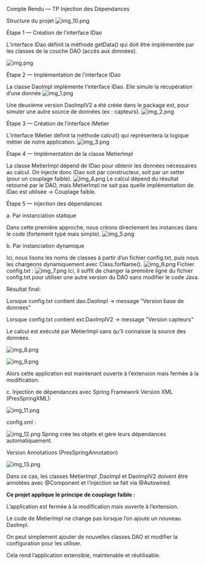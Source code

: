 Compte Rendu — TP Injection des Dépendances 


Structure du projet
![img_10.png](img_10.png)

Étape 1 — Création de l’interface IDao

L’interface IDao définit la méthode getData() qui doit être implémentée par les classes de la couche DAO (accès aux données).

![img.png](img.png)

Étape 2 — Implémentation de l’interface IDao

La classe DaoImpl implémente l’interface IDao.
Elle simule la récupération d’une donnée
![img_1.png](img_1.png)

Une deuxième version DaoImplV2 a été créée dans le package ext, pour simuler une autre source de données (ex : capteurs).
![img_2.png](img_2.png)

Étape 3 — Création de l’interface IMetier

L’interface IMetier définit la méthode calcul() qui représentera la logique métier de notre application.
![img_3.png](img_3.png)

Étape 4 — Implémentation de la classe MetierImpl

La classe MetierImpl dépend de IDao pour obtenir les données nécessaires au calcul.
On injecte donc IDao soit par constructeur, soit par un setter (pour un couplage faible).
![img_4.png](img_4.png)
Le calcul dépend du résultat retourné par le DAO, mais MetierImpl ne sait pas quelle implémentation de IDao est utilisée → Couplage faible.

Étape 5 — Injection des dépendances

a. Par instanciation statique

Dans cette première approche, nous créons directement les instances dans le code (fortement typé mais simple).
![img_5.png](img_5.png)

b. Par instanciation dynamique 

Ici, nous lisons les noms de classes à partir d’un fichier config.txt,
puis nous les chargeons dynamiquement avec Class.forName().
![img_6.png](img_6.png)
Fichier config.txt :
![img_7.png](img_7.png)
Ici, il suffit de changer la première ligne du fichier config.txt pour utiliser une autre version du DAO sans modifier le code Java.


Résultat final:

Lorsque config.txt contient dao.DaoImpl → message "Version base de données"

Lorsque config.txt contient ext.DaoImplV2 → message "Version capteurs"

Le calcul est exécuté par MetierImpl sans qu’il connaisse la source des données.

![img_8.png](img_8.png)

![img_9.png](img_9.png)

Alors cette application est maintenant ouverte à l’extension mais fermée à la modification.


c. Injection de dépendances avec Spring Framework
Version XML (PresSpringXML):

![img_11.png](img_11.png)

config.xml :

![img_12.png](img_12.png)
Spring crée les objets et gère leurs dépendances automatiquement.


Version Annotations (PresSpringAnnotation)

![img_13.png](img_13.png)

Dans ce cas, les classes MetierImpl ,DaoImpl et DaoImplV2 doivent être annotées avec @Component et l’injection se fait via @Autowired.


**Ce projet applique le principe de couplage faible :**

L’application est fermée à la modification mais ouverte à l’extension.

Le code de MetierImpl ne change pas lorsque l’on ajoute un nouveau DaoImpl.

On peut simplement ajouter de nouvelles classes DAO et modifier la configuration pour les utiliser.

Cela rend l’application extensible, maintenable et réutilisable.
